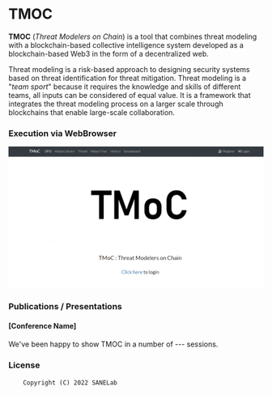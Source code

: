 # TMOC

<strong>TMOC</strong> (<em>Threat Modelers on Chain</em>) is a tool that combines threat modeling with a blockchain-based collective intelligence system developed as a blockchain-based Web3 in the form of a decentralized web.

Threat modeling is a risk-based approach to designing security systems based on threat identification for threat mitigation. Threat modeling is a "<em>team sport</em>" because it requires the knowledge and skills of different teams, all inputs can be considered of equal value. It is a framework that integrates the threat modeling process on a larger scale through blockchains that enable large-scale collaboration.



### Execution via WebBrowser

<p align="center">
  <img src="/TMOC main Image.png" title="TMOC Tool Main Page" alt="TMOCMainPage"></img><br/>
</p>



### Publications / Presentations
#### [Conference Name]

We've been happy to show TMOC in a number of --- sessions.

### License
```
    Copyright (C) 2022 SANELab
```

